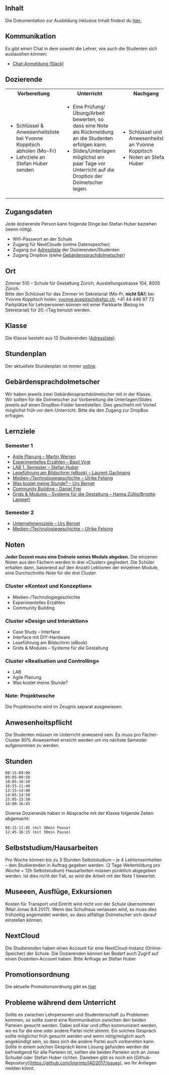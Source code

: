 ## Inhalt
Die Dokumentation zur Ausbildung inklusive Inhalt findest du [hier.](http://sfgz.ch/_Resources/Persistent/e41ecc75e7613d8612724614b609d97ea5491932/Informatiionsunterlagen_HF_IAD.pdf)

## Kommunikation
Es gibt einen Chat in dem sowohl die Lehrer, wie auch die Studenten sich austaushen können:

* [Chat-Anmeldung (Slack)](https://join.slack.com/t/logrinto/shared_invite/enQtMjUwNzcxNDAzMDI5LTI3OWYxYzg2YWRjZjc2OTlkM2I1ZWY5Mjk4YmRmYWQ2OWQ5MGQxMjI2YmQ5NTBjMThlMTIwZjA2ODFiN2VmZTY)

## Dozierende
<table>
  <tbody>
    <tr>
      <th>Vorbereitung</th>
      <th>Unterricht</th>
      <th>Nachgang</th>
    </tr>
    <tr>
      <td>
        <ul>
          <li>Schlüssel & Anwesenheitsliste bei Yvonne Koppitsch abholen (Mo-Fr)</li>
          <li>Lehrziele an Stefan Huber senden</li>
        </ul>
      </td>
      <td>
        <ul>
          <li>Eine Prüfung/Übung/Arbeit bewerten, so dass eine Note als Rückmeldung an die Studenten erfolgen kann.</li>
          <li>Slides/Unterlagen möglichst ein paar Tage vor Unterricht auf die Dropbox der Dolmetscher legen.</li>
        </ul>
      </td>
      <td>
        <ul>
          <li>Schlüssel und Anwesenheitsliste an Yvonne Koppitsch</li>
          <li>Noten an Stefan Huber</li>
        </ul>
      </td>
    </tr>
  </tbody>
</table>

## Zugangsdaten
Jede dozierende Person kann folgende Dinge bei Stefan Huber beziehen (wenn nötig).
* Wifi-Passwort an der Schule
* Zugang für NextCloude (online Datenspeicher)
* Zugang zur [Adressliste](https://logrinto.github.io/IAD2017.students/) der Dozierenden/Studenten
* Zugang Dropbox (siehe [Gebärdensprachdolmetscher](#gebärdensprachdolmetscher))

## Ort
Zimmer 510 – Schule für Gestaltung Zürich, Ausstellungsstrasse 104, 8005 Zürich  
Bitte den Schlüssel für das Zimmer im Sekretariat (Mo-Fr, **nicht SA!**) bei Yvonne Koppitsch holen; yvonne.koppitsch@sfgz.ch, +41 44 446 97 73  
Parkplätze für Lehrpersonen können mit einer Parkkarte (Bezug im Sekretariat) für 20.-/Tag benutzt werden.

## Klasse
Die Klasse besteht aus 13 Studierenden ([Adressliste](https://logrinto.github.io/IAD2017.students/)).

## Stundenplan
Der aktuellste Stundenplan ist immer [online](https://logrinto.github.io/IAD2017.timetable/).

## Gebärdensprachdolmetscher
Wir haben jeweils zwei Gebärdensprachdolmetscher mit in der Klasse.  
Wir sollten für die Dolmetscher zur Vorbereitung die Unterlagen/Slides jeweils auf einen DropBox-Folder bereitstellen. Dies geschieht mit Vorteil möglichst früh vor dem Unterricht. Bitte die den Zugang zur DropBox erfragen.

## Lernziele
### Semester 1
* [Agile Planung – Martin Werren](./lernziele/HS2017/agil.md)
* [Experimentelles Erzählen – Basil Vogt](./lernziele/HS2017/expstory.md)
* [LAB 1. Semester – Stefan Huber](./lernziele/HS2017/lab.md)
* [Leseführung am Bildschirm (eBook) – Laurent Gachnang](./lernziele/HS2017/readscreen.md)
* [Medien-/Technologiegeschichte – Ulrike Felsing](./lernziele/HS2017/artcontext.md)
* [Was kostet meine Stunde? – Urs Bernet](./lernziele/HS2017/cost.md)
* [Community Building – Daniel Frei](./lernziele/HS2017/community.md)
* [Grids & Modules – Systeme für die Gestaltung – Hanna Züllig/Brigitte Lampert](./lernziele/HS2017/gridmodule.md)

### Semester 2
* [Unternehmensziele – Urs Bernet](./lernziele/FS2018/business-aim.md)
* [Medien-/Technologiegeschichte – Ulrike Felsing](./lernziele/FS2018/artcontext.md)

## Noten
**Jeder Dozent muss eine Endnote seines Moduls abgeben.** Die einzenen Noten aus den Fächern werden in drei «Cluster» gegliedert. Die Schüler erhalten dann, basierend auf den Anzahl Lektionen der einzelnen Module, eine Durchschnitts-Note für die drei Cluster. 

### Cluster «Kontext und Konzeption»
* Medien-/Technologiegeschichte
* Experimentelles Erzählen
* Community Building

### Cluster «Design und Interaktion»
* Case Study – Interface 
* Interface mit DIY–Hardware
* Leseführung am Bildschirm (eBook)
* Grids & Modules – Systeme für die Gestaltung

### Cluster «Realisation und Controlling»
* LAB
* Agile Planung
* Was kostet meine Stunde?

### Note: Projektwoche
Die Projektwoche wird im Zeugnis separat ausgewiesen.

## Anwesenheitspflicht
Die Studenten müssen im Unterricht anwesend sein. Es muss pro Fächer-Cluster 80% Anwesenheit erreicht werden um ins nächste Semester aufgenommen zu werden.

## Stunden
```
08:15-09:00
09:05-09:50
10:05-10:50
10:55-11:40
13:15–14:00
14:05-14:50
15:05-15:50
16:00-16:45
```
Diverse Dozierende haben in Absprache mit der Klasse folgende Zeiten abgemacht:
```
08:15-11:45 (mit 30min Pause)
12:45-16:15 (mit 30min Pause)
```

## Selbststudium/Hausarbeiten
Pro Woche können bis zu 3 Stunden Selbststudium – je 4 Lektionseinheiten – den Studierenden in Auftrag gegeben werden. (2 Tage Weiterbildung pro Woche = 12h Selbststudium)
Hausarbeiten müssen pünktlich abgegeben werden. Ist dies nicht der Fall, so wird die Arbeit mit der Note 1 bewertet.


## Museeen, Ausflüge, Exkursionen
Kosten für Transport und Eintritt wird nicht von der Schule übernommen (Mail Jonas 9.8.2017).
Wenn das Schulhaus verlassen wird, so muss dies frühzeitig angemeldet werden, so dass allfällige Dolmetscher sich darauf einstellen können.

## NextCloud
Die Studierenden haben einen Account für eine NextCloud-Instanz (Online-Speicher) der Schule. Die Dozierenden können bei Bedarf auch Zugrif auf einen Dozenten-Account haben. Bitte Anfrage an Stefan Huber

## Promotionsordnung
Die aktuelle Promotionsordnung gibt es [hier](http://sfgz.ch/angebot/weiterbildung/hf-gestaltung-und-kunst/IAD/reglemente-1.html)

## Probleme während dem Unterricht
Sollte es zwischen Lehrpersonen und Studentenschaft zu Problemen kommen, so sollte zuerst eine Kommunikation zwischen den beiden Parteien gesucht werden. Dabei soll klar und offen kommuniziert werden, wo es für die eine oder andere Partei nicht stimmt. Ein solches Gespräch sollte möglichst früh gesucht werden und wenn nötig/möglich auch angekündigt sein, so dass sich die andere Partei auch vorbereiten kann. Sollte in einem solchen Gespräch keine Lösung gefunden werden die befriedigend für alle Parteien ist, sollten die beiden Parteien sich an Jonas Schudel oder Stefan Huber richten. Daneben gibt es noch ein [Github-Repository[(https://github.com/logrinto/IAD2017/issues), wo Ihr Anliegen melden könnt.
